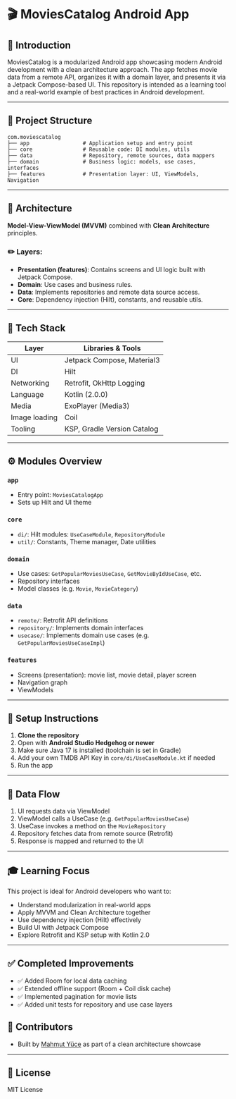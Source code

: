 # 🎬 MoviesCatalog Android App

## 📖 Introduction
MoviesCatalog is a modularized Android app showcasing modern Android development with a clean architecture approach. The app fetches movie data from a remote API, organizes it with a domain layer, and presents it via a Jetpack Compose-based UI. This repository is intended as a learning tool and a real-world example of best practices in Android development.

---

## 📁 Project Structure
```
com.moviescatalog
├── app                 # Application setup and entry point
├── core                # Reusable code: DI modules, utils
├── data                # Repository, remote sources, data mappers
├── domain              # Business logic: models, use cases, interfaces
├── features            # Presentation layer: UI, ViewModels, Navigation
```

---

## 📄 Architecture
**Model-View-ViewModel (MVVM)** combined with **Clean Architecture** principles.

### ✏️ Layers:
- **Presentation (features)**: Contains screens and UI logic built with Jetpack Compose.
- **Domain**: Use cases and business rules.
- **Data**: Implements repositories and remote data source access.
- **Core**: Dependency injection (Hilt), constants, and reusable utils.

---

## 🧰 Tech Stack
| Layer | Libraries & Tools |
|-------|-------------------|
| UI | Jetpack Compose, Material3 |
| DI | Hilt |
| Networking | Retrofit, OkHttp Logging |
| Language | Kotlin (2.0.0) |
| Media | ExoPlayer (Media3) |
| Image loading | Coil |
| Tooling | KSP, Gradle Version Catalog |

---

## ⚙️ Modules Overview
### `app`
- Entry point: `MoviesCatalogApp`
- Sets up Hilt and UI theme

### `core`
- `di/`: Hilt modules: `UseCaseModule`, `RepositoryModule`
- `util/`: Constants, Theme manager, Date utilities

### `domain`
- Use cases: `GetPopularMoviesUseCase`, `GetMovieByIdUseCase`, etc.
- Repository interfaces
- Model classes (e.g. `Movie`, `MovieCategory`)

### `data`
- `remote/`: Retrofit API definitions
- `repository/`: Implements domain interfaces
- `usecase/`: Implements domain use cases (e.g. `GetPopularMoviesUseCaseImpl`)

### `features`
- Screens (presentation): movie list, movie detail, player screen
- Navigation graph
- ViewModels

---

## 🔧 Setup Instructions
1. **Clone the repository**
2. Open with **Android Studio Hedgehog or newer**
3. Make sure Java 17 is installed (toolchain is set in Gradle)
4. Add your own TMDB API Key in `core/di/UseCaseModule.kt` if needed
5. Run the app

---

## 🔄 Data Flow
1. UI requests data via ViewModel
2. ViewModel calls a UseCase (e.g. `GetPopularMoviesUseCase`)
3. UseCase invokes a method on the `MovieRepository`
4. Repository fetches data from remote source (Retrofit)
5. Response is mapped and returned to the UI

---

## 🎓 Learning Focus
This project is ideal for Android developers who want to:
- Understand modularization in real-world apps
- Apply MVVM and Clean Architecture together
- Use dependency injection (Hilt) effectively
- Build UI with Jetpack Compose
- Explore Retrofit and KSP setup with Kotlin 2.0

---


## ✅ Completed Improvements

- ✅ Added Room for local data caching
- ✅ Extended offline support (Room + Coil disk cache)
- ✅ Implemented pagination for movie lists
- ✅ Added unit tests for repository and use case layers

## 👥 Contributors
- Built by [Mahmut Yüce](https://github.com/mahmutyuce) as part of a clean architecture showcase

---

## 🚀 License
MIT License
